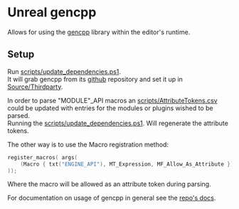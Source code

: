 # Unreal gencpp

Allows for using the [gencpp](https://github.com/Ed94/gencpp) library within the editor's runtime.

## Setup

Run [scripts/update_dependencies.ps1](./scripts/update_dependencies.ps1).  
It will grab gencpp from its [github](https://github.com/Ed94/gencpp/tree/main) repository and set it up in [Source/Thirdparty](./Source/Thirdparty/).

In order to parse "MODULE"_API macros an [scripts/AttributeTokens.csv](./scripts/AttributeTokens.csv) could be updated with entries for the modules or plugins wished to be parsed.  
Running the [scripts/update_dependencies.ps1](./scripts/update_dependencies.ps1). Will regenerate the attribute tokens.

The other way is to use the Macro registration method:

```cpp
register_macros( args(
	(Macro { txt("ENGINE_API"), MT_Expression, MF_Allow_As_Attribute }),	
));
```

Where the macro will be allowed as an attribute token during parsing.

For documentation on usage of gencpp in general see the [repo's docs](https://github.com/Ed94/gencpp/tree/main/docs).
